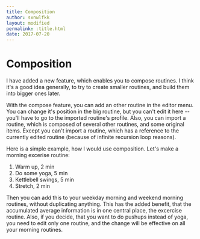 ```yaml
---
title: Composition
author: sxnwlfkk
layout: modified
permalink: :title.html
date: 2017-07-20
---
```


Composition
===========

I have added a new feature, which enables you to compose routines. I think it's a good idea generally, to try to create smaller routines, and build them into bigger ones later.

With the compose feature, you can add an other routine in the editor menu. You can change it's position in the big routine, but you can't edit it here -- you'll have to go to the imported routine's profile. Also, you can import a routine, which is composed of several other routines, and some original items. Except you can't import a routine, which has a reference to the currently edited routine (because of infinite recursion loop reasons).

Here is a simple example, how I would use composition. Let's make a morning excerise routine:

1. Warm up, 2 min
2. Do some yoga, 5 min
3. Kettlebell swings, 5 min
4. Stretch, 2 min

Then you can add this to your weekday morning and weekend morning routines, without duplicating anything. This has the added benefit, that the accumulated average information is in one central place, the excercise routine. Also, if you decide, that you want to do pushups instead of yoga, you need to edit only one routine, and the change will be effective on all your morning routines.
